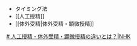 - タイミング法
- [[人工授精]]
- [[体外受精|体外受精・顕微授精]]


[# 人工授精・体外受精・顕微授精の違いとは？|NHK](https://www.nhk.or.jp/kenko/atc_875.html)
